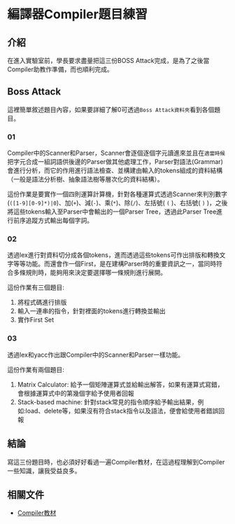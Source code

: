# 編譯器Compiler題目練習

## 介紹
在進入實驗室前，學長要求盡量把這三份BOSS Attack完成，是為了之後當Compiler助教作準備，而也順利完成。

## Boss Attack
這裡簡單敘述題目內容，如果要詳細了解0可透過`Boss Attack資料夾`看到各個題目。
### 01 
Compiler中的Scanner和Parser，Scanner會逐個逐個字元讀進來並且在`適當時候`把字元合成一組詞語供後邊的Parser做其他處理工作，Parser對語法(Grammar)會進行分析，而它的作用進行語法檢查、並構建由輸入的tokens組成的資料結構（一般是語法分析樹、抽象語法樹等層次化的資料結構）。

這份作業是要實作一個四則運算計算機，針對各種運算式透過Scanner來判別數字(`([1-9][0-9]*)|0`)、加(`+`)、減(`-`)、乘(`*`)、除(`/`)、左括號( `(` )、右括號( `)` )，之後將這些tokens輸入至Parser中會輸出的一個Parser Tree，透過此Parser Tree進行前序追蹤方式輸出每個字詞。



### 02 
透過lex進行對資料切分成各個tokens，進而透過這些tokens可作出排版和轉換文字等等功能。而還會作一個First，是在建構Parser時的重要資訊之一，當同時符合多條規則時，能夠用來決定要選擇哪一條規則進行展開。

這份作業有三個題目:
1. 將程式碼進行排版
2. 輸入一連串的指令，針對裡面的tokens進行轉換並輸出
3. 實作First Set

### 03
透過lex和yacc作出跟Compiler中的Scanner和Parser一樣功能。

這份作業有兩個題目:
1. Matrix Calculator: 給予一個矩陣運算式並給輸出解答，如果有運算式寫錯，會根據運算式中的第幾個字給予使用者回報
2. Stack-based machine: 針對stack常見的指令順序給予輸出結果，例如:load、delete等，如果沒有符合stack指令以及語法，便會給使用者錯誤回報

## 結論
寫這三份題目時，也必須好好看過一遍Compiler教材，在這過程理解到Compiler一些知識，讓我受益良多。

## 相關文件
* [Compiler教材](https://drive.google.com/drive/folders/1iH3WPOQ0KTD66GZC6poKZHHa4K8K5nGW?fbclid=IwAR3CddH-curgrWu6lSLwJwzKEa1Au5x5S8XVtEA0C8Z75-CoDmgyvF23TX8)
